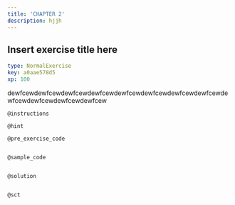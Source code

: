 ```yaml
---
title: 'CHAPTER 2'
description: hjjh
---
```


## Insert exercise title here

```yaml
type: NormalExercise
key: a0aae578d5
xp: 100
```

dewfcewdewfcewdewfcewdewfcewdewfcewdewfcewdewfcewdewfcewdewfcewdewfcewdewfcewdewfcew

`@instructions`


`@hint`


`@pre_exercise_code`
```{r}

```

`@sample_code`
```{r}

```

`@solution`
```{r}

```

`@sct`
```{r}

```
